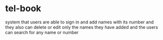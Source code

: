 # tel-book
system that users are able to sign in and add names with its number and they also can delete or edit only the names they have added and the users can search for any name or number
